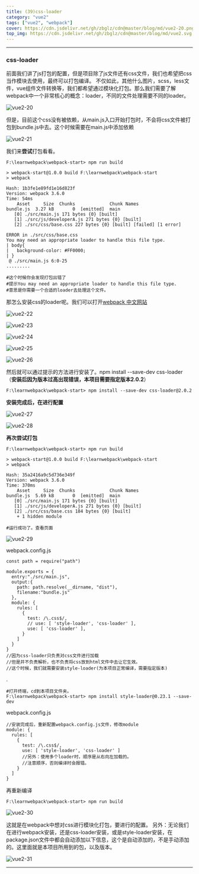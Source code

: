 ```yaml
---
title: (39)css-loader
category: "vue2"
tags: ["vue2", "webpack"]
cover: https://cdn.jsdelivr.net/gh/zbglz/cdn@master/blog/md/vue2-20.png
top_img: https://cdn.jsdelivr.net/gh/zbglz/cdn@master/blog/md/vue2.svg
---
```


***

### css-loader

前面我们讲了js打包的配置，但是项目除了js文件还有css文件，我们也希望把css当作模块去使用，最终可以打包编译。
不仅如此，其他什么图片，scss，less文件，vue组件文件转换等，我们都希望通过模块化打包。那么我们需要了解webpack中一个非常核心的概念：loader，不同的文件处理需要不同的loader。

![vue2-20](https://cdn.jsdelivr.net/gh/zbglz/cdn@master/blog/md/vue2-20.png)

但是，目前这个css没有被依赖，从main.js入口开始打包时，不会将css文件被打包到bundle.js中去。这个时候需要在main.js中添加依赖

![vue2-21](https://cdn.jsdelivr.net/gh/zbglz/cdn@master/blog/md/vue2-21.png)

我们来**尝试**打包看看。


    F:\learnwebpack\webpack-start> npm run build
    
    > webpack-start@1.0.0 build F:\learnwebpack\webpack-start
    > webpack
    
    Hash: 1b3fe1e89fd1e16d823f
    Version: webpack 3.6.0
    Time: 54ms
        Asset     Size  Chunks             Chunk Names
    bundle.js  3.27 kB       0  [emitted]  main
       [0] ./src/main.js 171 bytes {0} [built]
       [1] ./src/js/developerA.js 271 bytes {0} [built]
       [2] ./src/css/base.css 227 bytes {0} [built] [failed] [1 error]
    
    ERROR in ./src/css/base.css
    You may need an appropriate loader to handle this file type.
    | body{
    |   background-color: #FF0000;
    | }
     @ ./src/main.js 6:0-25
    .........
    
    #这个时候你会发现打包出错了
    #提示You may need an appropriate loader to handle this file type.
    #意思是你需要一个合适的loader去处理这个文件。


那怎么安装css的loader呢。我们可以打开[webpack 中文网站](https://www.webpackjs.com/)

![vue2-22](https://cdn.jsdelivr.net/gh/zbglz/cdn@master/blog/md/vue2-22.png)

![vue2-23](https://cdn.jsdelivr.net/gh/zbglz/cdn@master/blog/md/vue2-23.png)

![vue2-24](https://cdn.jsdelivr.net/gh/zbglz/cdn@master/blog/md/vue2-24.png)

![vue2-25](https://cdn.jsdelivr.net/gh/zbglz/cdn@master/blog/md/vue2-25.png)

![vue2-26](https://cdn.jsdelivr.net/gh/zbglz/cdn@master/blog/md/vue2-26.png)

然后就可以通过提示的方法进行安装了。npm install --save-dev css-loader（**安装后因为版本过高出现错误，本项目需要指定版本2.0.2**）

    F:\learnwebpack\webpack-start> npm install --save-dev css-loader@2.0.2

**安装完成后，在进行配置**

![vue2-27](https://cdn.jsdelivr.net/gh/zbglz/cdn@master/blog/md/vue2-27.png)

![vue2-28](https://cdn.jsdelivr.net/gh/zbglz/cdn@master/blog/md/vue2-28.png)

**再次尝试打包**

    F:\learnwebpack\webpack-start> npm run build
    
    > webpack-start@1.0.0 build F:\learnwebpack\webpack-start
    > webpack
    
    Hash: 35a2416a9c5d736e349f
    Version: webpack 3.6.0
    Time: 370ms
        Asset     Size  Chunks             Chunk Names 
    bundle.js  5.69 kB       0  [emitted]  main        
       [0] ./src/main.js 171 bytes {0} [built]
       [1] ./src/js/developerA.js 271 bytes {0} [built]
       [2] ./src/css/base.css 184 bytes {0} [built]    
        + 1 hidden module
        
    #运行成功了。查看页面


![vue2-29](https://cdn.jsdelivr.net/gh/zbglz/cdn@master/blog/md/vue2-29.png)

webpack.config.js


    const path = require("path")
    
    module.exports = {
      entry:"./src/main.js",
      output:{
        path: path.resolve(__dirname, "dist"),
        filename:"bundle.js"
      },
      module: {
        rules: [
          {
            test: /\.css$/,
            // use: [ 'style-loader', 'css-loader' ],
            use: [ 'css-loader' ],
          }
        ]
      }
    }
    //因为css-loader只负责对css文件进行加载
    //但是并不负责解析，也不负责将css放到html文件中去让它生效。
    //这个时候，我们就需要安装style-loader(为本项目正常编译，需要指定版本)

.


    #打开终端，cd到本项目文件夹。
    F:\learnwebpack\webpack-start> npm install style-loader@0.23.1 --save-dev

webpack.config.js


    //安装完成后，重新配置webpack.config.js文件，修改module
    module: {
      rules: [
        {
          test: /\.css$/,
          use: [ 'style-loader', 'css-loader' ]
          //另外：使用多个loader时，顺序是从右向左加载的。
          //注意顺序，否则编译时会报错。
        }
      ]
    }

再重新编译

    F:\learnwebpack\webpack-start> npm run build

![vue2-30](https://cdn.jsdelivr.net/gh/zbglz/cdn@master/blog/md/vue2-30.png)

这就是在webpack中想对css进行模块化打包，要进行的配置。
另外：无论我们在进行webpack安装，还是css-loader安装，或是style-loader安装，在package.json文件中都会自动添加以下信息，这个是自动添加的，不是手动添加的。这里面就是本项目所用到的包，以及版本。

![vue2-31](https://cdn.jsdelivr.net/gh/zbglz/cdn@master/blog/md/vue2-31.png)

***